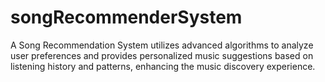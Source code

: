 # songRecommenderSystem
A Song Recommendation System utilizes advanced algorithms to analyze user preferences and provides personalized music suggestions based on listening history and patterns, enhancing the music discovery experience.
